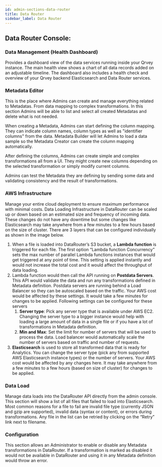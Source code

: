 ```yaml
---
id: admin-sections-data-router
title: Data Router
sidebar_label: Data Router
---
```


## Data Router Console: 

### Data Management (Health Dashboard)

Provides a dashboard view of the data services running inside your Qrvey instance. The main health view shows a chart of all data records added on an adjustable timeline. The dashboard also includes a health check and overview of your Qrvey backend Elasticsearch and Data Router services.

### Metadata Editor 

This is the place where Admins can create and manage everything related to Metadatas. From data mapping to complex transformations. In this section Admins will be able to list and select all created Metadatas and delete what is not needed.

When creating a Metadata, Admins can start defining the column mapping. They can indicate column names, column types as well as "identifier columns" from the data. Metadata Builder will let Admins to load a data sample so the Metadata Creator can create the column mapping automatically.

After defining the columns, Admins can create simple and complex transformations all from a UI. They might create new columns depending on the selected transformation or simply modify current columns.

Admins can test the Metadata they are defining by sending some data and validating consistency and the result of transformations.


### AWS Infrastructure

Manage your entire cloud deployment to ensure maximum performance with minimal costs. Data Loading Infrastructure in DataRouter can be scaled up or down based on an estimated size and frequency of incoming data. These changes do not have any downtime but some changes like Elasticsearch may take anywhere from a few minutes to a few hours based on the size of cluster. There are 3 layers that can be configured individually as shown in the image below.

1. When a file is loaded into DataRouter’s S3 bucket, a **Lambda function** is triggered for each file. The first option “Lambda function Concurrency” sets the max number of parallel Lambda functions instances that would get triggered at any point of time. This setting is applied instantly and would not increase the total cost and it would affect the throughput of data loading.
2. Lambda function would then call the API running on **Postdata Servers**. This API would validate the data and run any transformations defined in Metadata definition. Postdata servers are running behind a Load Balancer so they can be autoscaled based on the traffic. Your AWS cost would be affected by these settings. It would take a few minutes for changes to be applied. Following settings can be configured for these servers
    1. **Server type**: Pick any server type that is available under AWS EC2. Changing the server type to a bigger instance would help with loading a large amount of data in a single file or if you have a lot of transformations in Metadata definition.
    2. **Min and Max**: Set the limit for number of servers that will be used to process the data. Load balancer would automatically scale the number of servers based on traffic and number of requests.
3. **Elasticsearch** is used to store all transformed data that is ready for Analytics. You can change the server type (pick any from supported AWS Elasticsearch instance types) or the number of servers. Your AWS cost would be affected by any changes here. It may take anywhere from a few minutes to a few hours (based on size of cluster) for changes to be applied.

### Data Load

Manage data loads into the DataRouter API directly from the admin console. This section will show a list of all files that failed to load into Elasticsearch. Most common reasons for a file to fail are invalid file type (currently JSON and gzip are supported), invalid data (syntax or content), or errors during transformations. Any file in the list can be retried by clicking on the “Retry” link next to filename. 

### Configuration

This section allows an Administrator to enable or disable any Metadata transformations in DataRouter. If a transformation is marked as disabled it would not be available in DataRouter and using it in any Metadata definition would throw an error.
